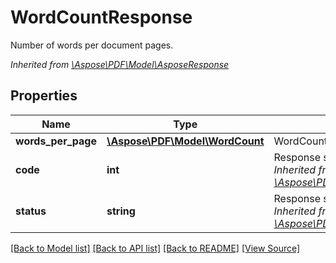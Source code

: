 ﻿# WordCountResponse
Number of words per document pages.

*Inherited from [\Aspose\PDF\Model\AsposeResponse](AsposeResponse.md)*
## Properties
Name | Type | Description | Notes
------------ | ------------- | ------------- | -------------
**words_per_page** | [**\Aspose\PDF\Model\WordCount**](WordCount.md) | WordCount with words per page info. | [optional]
**code** | **int** | Response status code.<br />*Inherited from [\Aspose\PDF\Model\AsposeResponse](AsposeResponse.md)* | 
**status** | **string** | Response status.<br />*Inherited from [\Aspose\PDF\Model\AsposeResponse](AsposeResponse.md)* | [optional]

[[Back to Model list]](../README.md#documentation-for-models) [[Back to API list]](../README.md#documentation-for-api-endpoints) [[Back to README]](../README.md) [[View Source]](../src/Aspose/PDF/Model/WordCountResponse.php)

